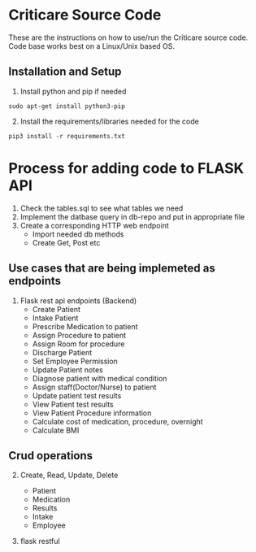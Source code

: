 # Criticare Source Code
These are the instructions on how to use/run the Criticare source code. Code base works best on a Linux/Unix based OS. 


## Installation and Setup
1. Install python and pip if needed
```
sudo apt-get install python3-pip
```

2. Install the requirements/libraries needed for the code
```
pip3 install -r requirements.txt
```

# Process for adding code to FLASK API
1. Check the tables.sql to see what tables we need
2. Implement the datbase query in db-repo and put in appropriate file
3. Create a corresponding HTTP web endpoint 
	* Import needed db methods
	* Create Get, Post etc


## Use cases that are being implemeted as endpoints
1. Flask rest api endpoints (Backend)
	* Create Patient
	* Intake Patient
	* Prescribe Medication to patient
	* Assign Procedure to patient
	* Assign Room for procedure
	* Discharge Patient
	* Set Employee Permission
	* Update Patient notes
	* Diagnose patient with medical condition
	* Assign staff(Doctor/Nurse) to patient
	* Update patient test results
	* View Patient test results
	* View Patient Procedure information
	* Calculate cost of medication, procedure, overnight
	* Calculate BMI

## Crud operations
2. Create, Read, Update, Delete
	* Patient
	* Medication
	* Results
	* Intake
	* Employee 


1. flask restful
